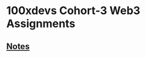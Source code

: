 # 100xdevs Cohort-3 Web3 Assignments

## [Notes](https://petal-estimate-4e9.notion.site/ETH-on-the-frontend-1227dfd107358015bb15e3e87367db55)